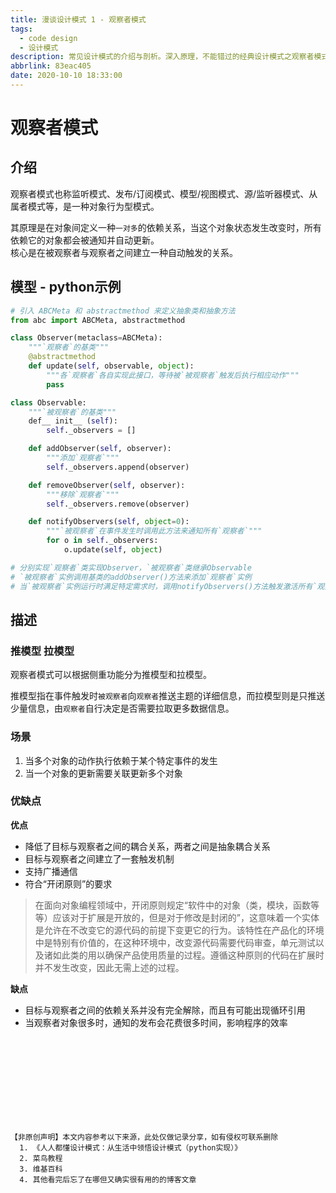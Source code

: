 ```yaml
---
title: 漫谈设计模式 1 - 观察者模式
tags:
  - code design
  - 设计模式
description: 常见设计模式的介绍与剖析。深入原理，不能错过的经典设计模式之观察者模式（监听模式）。
abbrlink: 83eac405
date: 2020-10-10 18:33:00
---
```


# 观察者模式

## 介绍
观察者模式也称监听模式、发布/订阅模式、模型/视图模式、源/监听器模式、从属者模式等，是一种对象行为型模式。  

其原理是在对象间定义一种`一对多`的依赖关系，当这个对象状态发生改变时，所有依赖它的对象都会被通知并自动更新。  
核心是在被观察者与观察者之间建立一种自动触发的关系。  

## 模型 - python示例

```python
# 引入 ABCMeta 和 abstractmethod 来定义抽象类和抽象方法
from abc import ABCMeta, abstractmethod

class Observer(metaclass=ABCMeta):
    """`观察者`的基类"""
    @abstractmethod
    def update(self, observable, object):
        """各`观察者`各自实现此接口，等待被`被观察者`触发后执行相应动作"""
        pass

class Observable:
    """`被观察者`的基类"""
    def__ init__ (self):
        self._observers = []

    def addObserver(self, observer):
        """添加`观察者`"""
        self._observers.append(observer)

    def removeObserver(self, observer):
        """移除`观察者`"""
        self._observers.remove(observer)

    def notifyObservers(self, object=0):
        """`被观察者`在事件发生时调用此方法来通知所有`观察者`"""
        for o in self._observers:
            o.update(self, object)

# 分别实现`观察者`类实现Observer，`被观察者`类继承Observable
# `被观察者`实例调用基类的addObserver()方法来添加`观察者`实例
# 当`被观察者`实例运行时满足特定需求时，调用notifyObservers()方法触发激活所有`观察者`实例的update()方法

```

## 描述

### 推模型 拉模型

观察者模式可以根据侧重功能分为推模型和拉模型。

推模型指在事件触发时`被观察者`向`观察者`推送主题的详细信息，而拉模型则是只推送少量信息，由`观察者`自行决定是否需要拉取更多数据信息。

### 场景

1. 当多个对象的动作执行依赖于某个特定事件的发生   
2. 当一个对象的更新需要关联更新多个对象   

### 优缺点

**优点**

* 降低了目标与观察者之间的耦合关系，两者之间是抽象耦合关系  
* 目标与观察者之间建立了一套触发机制  
* 支持广播通信  
* 符合“开闭原则”的要求  
> 在面向对象编程领域中，开闭原则规定“软件中的对象（类，模块，函数等等）应该对于扩展是开放的，但是对于修改是封闭的”，这意味着一个实体是允许在不改变它的源代码的前提下变更它的行为。该特性在产品化的环境中是特别有价值的，在这种环境中，改变源代码需要代码审查，单元测试以及诸如此类的用以确保产品使用质量的过程。遵循这种原则的代码在扩展时并不发生改变，因此无需上述的过程。

**缺点**

* 目标与观察者之间的依赖关系并没有完全解除，而且有可能出现循环引用  
* 当观察者对象很多时，通知的发布会花费很多时间，影响程序的效率  


<br/><br/><br/><br/><br/><br/><br/><br/>

```
【非原创声明】本文内容参考以下来源，此处仅做记录分享，如有侵权可联系删除 
  1. 《人人都懂设计模式：从生活中领悟设计模式（python实现）》  
  2. 菜鸟教程
  3. 维基百科
  4. 其他看完后忘了在哪但又确实很有用的的博客文章
```